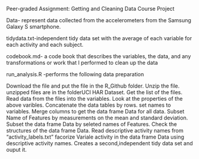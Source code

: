 Peer-graded Assignment: Getting and Cleaning Data Course Project

Data- represent data collected from the accelerometers from the Samsung Galaxy S smartphone.

tidydata.txt-independent tidy data set with the average of each variable for each activity and each subject.

codebook.md- a code book that describes the variables, the data, and any transformations or work that I performed to clean up the data

run_analysis.R -performs the following data preparation

Download the file and put the file in the R_Github folder.
Unzip the file.
unzipped files are in the folderUCI HAR Dataset. Get the list of the files.
Read data from the files into the variables.
Look at the properties of the above varibles.
Concatenate the data tables by rows.
set names to variables.
Merge columns to get the data frame Data for all data.
Subset Name of Features by measurements on the mean and standard deviation.
Subset the data frame Data by seleted names of Features.
Check the structures of the data frame Data.
Read descriptive activity names from “activity_labels.txt”
facorize Variale activity in the data frame Data using descriptive activity names.
Creates a second,independent tidy data set and ouput it.
